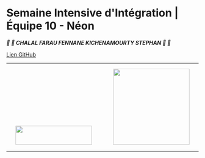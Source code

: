 # Semaine Intensive d'Intégration | Équipe 10 - Néon
  
  
__*:lollipop: :candy:  CHALAL FARAU FENNANE KICHENAMOURTY STEPHAN :candy: :lollipop:*__ 
  
  
[Lien GitHub](https://github.com/Benjigo93/hetic-w1p2021-10-neon)
  
  
***
<div align="center">
<img margin-right="500" src="../assets/haribo-logo.png" width="200" height="50"> &nbsp;&nbsp;&nbsp;&nbsp;&nbsp;&nbsp;&nbsp;&nbsp;&nbsp;&nbsp;&nbsp;&nbsp; <img src="../assets/hetic-logo.png" width="200">
</div>

***
